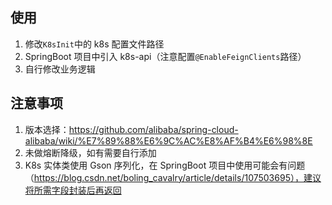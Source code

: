 
## 使用
1. 修改`K8sInit`中的 k8s 配置文件路径
2. SpringBoot 项目中引入 k8s-api（注意配置`@EnableFeignClients`路径）
3. 自行修改业务逻辑

## 注意事项
1. 版本选择：https://github.com/alibaba/spring-cloud-alibaba/wiki/%E7%89%88%E6%9C%AC%E8%AF%B4%E6%98%8E
2. 未做熔断降级，如有需要自行添加
3. K8s 实体类使用 Gson 序列化，在 SpringBoot 项目中使用可能会有问题（https://blog.csdn.net/boling_cavalry/article/details/107503695），建议将所需字段封装后再返回

